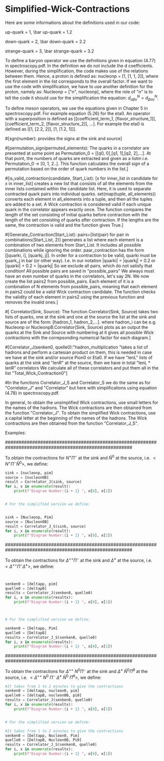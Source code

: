 # Simplified-Wick-Contractions

Here are some informations about the definitions used in our code:

up-quark =  1, \bar up-quark = 1.2

down-quark =  2, \bar down-quark = 2.2

strange-quark =  3, \bar strange-quark = 3.2

To define a baryon operator we use the definitions given in equation (4.77) in spectroscopy.pdf. In the definition we do not include the d coefficients. However, during the simplification, the code makes use of the relations between them. Hence, a proton is defined as: nucleonp = [1, [1, 1, 2]], where the first element in the list corresponds to the overall factor. If we want to use the code with simplification, we have to use another definition for the proton, namely as: Nucleonp = ["n", nucleonp], where the role of "n" is to tell the code it should use for the simplification the equation: $d_{\alpha \beta \gamma}^N = d_{\beta \alpha \gamma}^N$.

To define meson operators, we use the equations given in Chapter 5 in spectroscopy.pdf. For example equation (5.26) for the eta0. An operator with a superposition is defined as [[coefficient_term_1, [flavor_structure_1]], [coefficient_term_2, [flavor_structure_2]], ...]. For example the eta0 is defined as [[1, [2.2, 2]], [1, [1.2, 1]]].



#[sgn(number): provides the signs at the sink and source]


#[permutation_sign(permuted_elements): The quarks in a correlator are presented at some point as Permutation_0 = [[q0, 0],[q1, 1],[q2, 2],...]. At that point, the numbers of quarks are extracted and given as a listm i.e. Permutation_0 -> [0, 1, 2..]. This function calculates the overall sign of a permutation based on the order of quark numbers in the list.]

#[is_valid_contraction(candidate, Start_List): [x for inner_list in candidate for x in inner_list] creates a new list that consists of all the elements from the inner lists contained within the candidate list. Here, it is used to separate contracted quark pairs into individual quarks. set(map(tuple, all_elements)) converts each element in all_elements into a tuple, and then all the tuples are added to a set. A Wick contraction is considered valid if each unique quark in the correlator appears exactly once. The function compares the length of the set consisting of initial quarks before contraction with the length of the set consisting of quarks after contraction. If the lengths are the same, the contraction is valid and the function gives True.]


#[Generate_Contraction(Start_List): pairs=[list(pair) for pair in combinations(Start_List, 2)] generates a list where each element is a combination of two elements from Start_List. It includes all possible combinations while ignoring the order. paar_contraction has the form [[quarki, i], [quarkj, j]]. In order for a contraction to be valid, quarki must be quark_j in bar (or other way). I.e. in our notation |quarki| = |quarkj| + 0.2 or  |quarki| + 0.2 = |quarkj| So we exclude all pairs, which do not satisfy that condition! All possible pairs are saved in "possible_pairs" We always must have an even number of quarks in the correlators, let's say 2N. We now create the list pairs2 from possible_pairs. Each element of it is a combination of N elements from possible_pairs, meaning that each element in pairs2 could be a valid Wick contraction candidate. The function checks the validity of each element in pairs2 using the previous function and removes the invalid ones.]





#[ Correlator(Sink, Source): The function Correlator(Sink, Source) takes two lists of quarks, one at the sink and one at the source the list at the sink and source are of the form:  [hadron_1, hadron_2,...]. where hadron_i can be e.g. Nucleonp or NucleonpB.Correlator(Sink, Source) plots as an output the quarks at the Sink and Source with numbering at it gives all possible Wick contractions with the correpsonding numerical factor for each diagram.]


#[Correlator_J(senken0, quelle0):"hadron_multiplication "takes a list of hadrons and perform a cartesian product on them, this is needed in case we have at the sink and/or source Pion0 or Eta0. If we have "lenL" lists of quarks at the sink and "lenR" at the source, then we have in total "lenL * lenR" correlators We calculate all of these correlators and put them all in the list "Total_Wick_Contraction0"]



#In the functions Correlator_J_S and Correlator_S we do the same as for "Correlator_J" and "Correlator" but here with simplifications using equation (4.78) in spectroscopy.pdf.



In general, to obtain the unsimplified Wick contractions, use small letters for the names of the hadrons. The Wick contractions are then obtained from the function "Correlator_J". To obtain the simplified Wick contractions, use a capital letter at the beginning of the names of the hadrons. The Wick contractions are then obtained from the function "Correlator_J_S". 


Examples:

#######################################################################################################


To obtain the contractions for $N^+ \Pi^-$ at the sink and $\bar N^0$ at the source, i.e. $< N^+ \Pi^- \bar N^0>$, we define:



```python
sink = [nucleonp, pim] 
source = [nucleon0B] 
result = Correlator_J(sink, source)
for i, x in enumerate(result):
    print(f"Diagram Number:{i + 1} ", x[0], x[1])


# For the simplified version we define:


sink = [Nucleonp, Pim] 
source = [Nucleon0B] 
result = Correlator_J_S(sink, source)
for i, x in enumerate(result):
    print(f"Diagram Number:{i + 1} ", x[0], x[1])


```
#######################################################################################################


To obtain the contractions for $\Delta^{++} \Pi^-$ at the sink and $\bar\Delta^+$ at the source, i.e. $<\Delta^{++} \Pi^- \bar\Delta^+>$, we define:


```python


senken0 = [deltapp, pim]
quelle0 = [deltapB]
resultx = Correlator_J(senken0, quelle0)
for i, x in enumerate(resultx):
    print(f"Diagram Number:{i + 1} ", x[0], x[1])



# For the simplified version we define:

senken0 = [Deltapp, Pim]
quelle0 = [DeltapB]
resultx = Correlator_J_S(senken0, quelle0)
for i, x in enumerate(resultx):
    print(f"Diagram Number:{i + 1} ", x[0], x[1])


```


#######################################################################################################


To obtain the contractions for $\Delta^{++} ~N^0 \Pi^-$ at the sink and $\bar\Delta^{+} ~\bar N^0 \bar\Pi^0$ at the source, i.e. $<\Delta^{++} ~N^0 ~\Pi^- ~\bar\Delta^{+} ~\bar N^0 ~\bar\Pi^0>$, we define:


```python
#It takes from 1 to 2 minutes to give the contractions
senken0 = [deltapp, nucleon0, pim]
quelle0 = [deltapB, nucleon0B, pi0]
resultx = Correlator_J(senken0, quelle0)
for i, x in enumerate(resultx):
    print(f"Diagram Number:{i + 1} ", x[0], x[1])


# For the simplified version we define:

#It takes from 1 to 2 minutes to give the contractions
senken0 = [Deltapp, Nucleon0, Pim]
quelle0 = [DeltapB, Nucleon0B, Pi0]
resultx = Correlator_J_S(senken0, quelle0)
for i, x in enumerate(resultx):
    print(f"Diagram Number:{i + 1} ", x[0], x[1])

```
